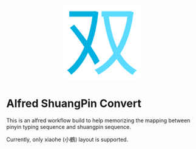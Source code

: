 <div align="center">
    <img src="./src/icon.png" width="200" height="200">
</div>

# Alfred ShuangPin Convert

This is an alfred workflow build to help memorizing the mapping between pinyin typing sequence and shuangpin sequence.

Currently, only xiaohe (小鶴) layout is supported.
